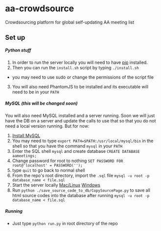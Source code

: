 # aa-crowdsource
Crowdsourcing platform for global self-updating AA meeting list


## Set up
##### Python stuff
1. In order to run the server locally you will need to have [pip](https://pip.pypa.io/en/stable/installing/) installed.
2. Then you can run the `install.sh` script by typing `./install.sh`
  * you may need to use sudo or change the permissions of the script file
3.  You will also need PhantomJS to be installed and its executable will need to be in your `PATH`

##### MySQL (this will be changed soon)
You will also need MySQL installed and a server running. Soon we will just have the DB on a server and
update the calls to use that so that you do not need a local version running. But for now:
1. [Install MySQL](https://dev.mysql.com/downloads/installer/)
2. You may need to type `export PATH=$PATH:/usr/local/mysql/bin` in the shell so that you have the command `mysql` in your `PATH`
3. Enter the SQL shell `mysql` and create database `CREATE DATABASE aameetings;`
4. Change password for root to nothing `SET PASSWORD FOR root@'localhost' = PASSWORD('');`
5. type `quit` to go back to normal shell
6. From the repo's root directory, import the `.sql` file `mysql -u root -p database_name < file.sql`
7. Start the server locally [Mac/Linux](https://coolestguidesontheplanet.com/start-stop-mysql-from-the-command-line-terminal-osx-linux/) [Windows](https://dev.mysql.com/doc/refman/5.7/en/windows-start-command-line.html)
8. Run `python ./save_source_code_to_db/CopySourcePage.py` to save all html source codes into the database after running `mysql -u root -p database_name < file.sql`

##### Running
* Just type `python run.py` in root directory of the repo
